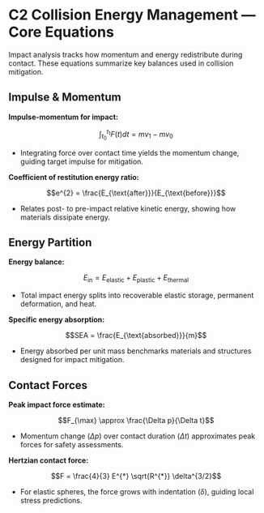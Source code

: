 # C2 Collision Energy Management — Core Equations

Impact analysis tracks how momentum and energy redistribute during contact. These equations summarize key balances used in collision mitigation.

## Impulse & Momentum
**Impulse-momentum for impact:**

$$\int_{t_{0}}^{t_{1}} F(t) dt = m v_{1} - m v_{0}$$

- Integrating force over contact time yields the momentum change, guiding target impulse for mitigation.

**Coefficient of restitution energy ratio:**

$$e^{2} = \frac{E_{\text{after}}}{E_{\text{before}}}$$

- Relates post- to pre-impact relative kinetic energy, showing how materials dissipate energy.


## Energy Partition
**Energy balance:**

$$E_{\text{in}} = E_{\text{elastic}} + E_{\text{plastic}} + E_{\text{thermal}}$$

- Total impact energy splits into recoverable elastic storage, permanent deformation, and heat.

**Specific energy absorption:**

$$SEA = \frac{E_{\text{absorbed}}}{m}$$

- Energy absorbed per unit mass benchmarks materials and structures designed for impact mitigation.


## Contact Forces
**Peak impact force estimate:**

$$F_{\max} \approx \frac{\Delta p}{\Delta t}$$

- Momentum change $(\Delta p)$ over contact duration $(\Delta t)$ approximates peak forces for safety assessments.

**Hertzian contact force:**

$$F = \frac{4}{3} E^{*} \sqrt{R^{*}} \delta^{3/2}$$

- For elastic spheres, the force grows with indentation $(\delta)$, guiding local stress predictions.
